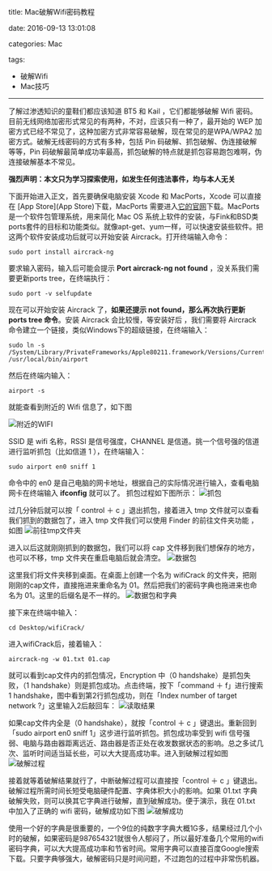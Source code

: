 title:  Mac破解Wifi密码教程 

date: 2016-09-13 13:01:08

categories: Mac

tags:

- 破解Wifi
- Mac技巧

------

了解过渗透知识的童鞋们都应该知道 BT5 和 Kail ，它们都能够破解 Wifi 密码。目前无线网络加密形式常见的有两种，不对，应该只有一种了，最开始的 WEP 加密方式已经不常见了，这种加密方式非常容易破解，现在常见的是WPA/WPA2 加密方式。破解无线密码的方式有多种，包括 Pin 码破解、抓包破解、伪连接破解等等，Pin 码破解最简单成功率最高，抓包破解的特点就是抓包容易跑包难啊，伪连接破解基本不常见。

**强烈声明：本文只为学习探索使用，如发生任何违法事件，均与本人无关**

下面开始进入正文，首先要确保电脑安装 Xcode 和 MacPorts，Xcode 可以直接在 [App Store](App Store)下载，MacPorts 需要进入[它的官网](https://www.macports.org/)下载。MacPorts 是一个软件包管理系统，用来简化 Mac OS 系统上软件的安装，与Fink和BSD类ports套件的目标和功能类似。就像apt-get、yum一样，可以快速安装些软件。把这两个软件安装成功后就可以开始安装 Aircrack。打开终端输入命令：

```
sudo port install aircrack-ng
```

要求输入密码，输入后可能会提示 **Port aircrack-ng not found** ，没关系我们需要更新ports tree，在终端执行：

```
sudo port -v selfupdate
```

现在可以开始安装 Aircrack 了，**如果还提示 not found，那么再次执行更新ports tree 命令**。安装 Aircrack 会比较慢，等安装好后 ，我们需要将 Aircrack 命令建立一个链接，类似Windows下的超级链接，在终端输入：

```
sudo ln -s /System/Library/PrivateFrameworks/Apple80211.framework/Versions/Current/Resources/airport /usr/local/bin/airport
```

然后在终端内输入：

```
airport -s
```

就能查看到附近的 Wifi 信息了，如下图

![附近的WIFI](https://s1.ax1x.com/2018/02/11/9GggNq.jpg)

 SSID 是 wifi 名称，RSSI 是信号强度，CHANNEL 是信道。挑一个信号强的信道进行监听抓包（比如信道 1 ），在终端输入：

```
sudo airport en0 sniff 1
```

命令中的 en0 是自己电脑的网卡地址，根据自己的实际情况进行输入，查看电脑网卡在终端输入 **ifconfig** 就可以了。 抓包过程如下图所示：
![抓包](https://s1.ax1x.com/2018/02/11/9Ggf3T.jpg)

过几分钟后就可以按「 control  ＋ c 」退出抓包，接着进入 tmp 文件就可以查看我们抓到的数据包了，进入 tmp 文件我们可以使用 Finder 的前往文件夹功能 ，如图
![前往tmp文件夹](https://s1.ax1x.com/2018/02/11/9GgIu4.jpg)

进入以后这就刚刚抓到的数据包，我们可以将 cap 文件移到我们想保存的地方，也可以不移，tmp 文件夹在重启电脑后就会清空。
![数据包](https://s1.ax1x.com/2018/02/11/9GgoDJ.jpg)

这里我们将文件夹移到桌面。在桌面上创建一个名为 wifiCrack 的文件夹，把刚刚刚的cap文件，直接拖进来重命名为 01。然后把我们的密码字典也拖进来也命名为 01。这里的后缀名是不一样的。 
![数据包和字典](https://s1.ax1x.com/2018/02/11/9GgbU1.jpg)

接下来在终端中输入：

```
cd Desktop/wifiCrack/
```

进入wifiCrack后，接着输入：

```
aircrack-ng -w 01.txt 01.cap
```

就可以看到cap文件内的抓包情况，Encryption 中（0 handshake）是抓包失败，（1 handshake）则是抓包成功。点击终端，按下「command ＋ f」进行搜索1 handshake，图中看到第2行抓包成功，则在「Index number of target network ?」这里输入2后敲回车：
![读取结果](https://s1.ax1x.com/2018/02/11/9GgvvD.jpg)

如果cap文件内全是（0 handshake），就按「control  ＋ c 」键退出。重新回到「sudo airport en0 sniff 1」这步进行监听抓包。抓包成功率受到 wifi 信号强弱、电脑与路由器距离远近、路由器是否正处在收发数据状态的影响。总之多试几次、监听时间适当延长些，可以大大提高成功率。进入到破解过程如图 ![破解过程](https://s1.ax1x.com/2018/02/11/9GgzKe.jpg)

接着就等着破解结果就行了，中断破解过程可以直接按「control  ＋ c 」键退出。破解过程所需时间长短受电脑硬件配置、字典体积大小的影响。如果 01.txt 字典破解失败，则可以换其它字典进行破解，直到破解成功。便于演示，我在 01.txt 中加入了正确的 wifi 密码，破解成功如下图
![破解成功](https://s1.ax1x.com/2018/02/11/9G2CVA.jpg)

使用一个好的字典是很重要的，一个9位的纯数字字典大概1G多，结果经过几个小时的破解，如果密码是987654321就很令人郁闷了，所以最好准备几个常用的wifi密码字典，可以大大提高成功率和节省时间。常用字典可以直接百度Google搜索下载。只要字典够强大，破解密码只是时间问题，不过跑包的过程中非常伤机器。





